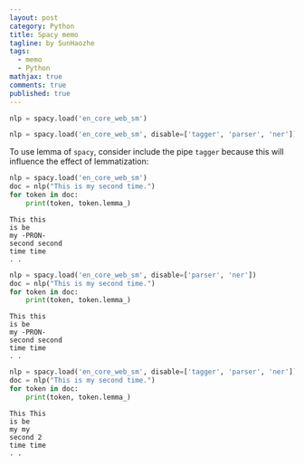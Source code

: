 ```yaml
---
layout: post
category: Python     
title: Spacy memo  
tagline: by SunHaozhe
tags: 
  - memo 
  - Python
mathjax: true
comments: true
published: true
---
```



```python
nlp = spacy.load('en_core_web_sm') 
```

```python
nlp = spacy.load('en_core_web_sm', disable=['tagger', 'parser', 'ner']) 
```

To use lemma of `spacy`, consider include the pipe `tagger` because this will influence the effect of lemmatization: 

```python
nlp = spacy.load('en_core_web_sm') 
doc = nlp("This is my second time.")
for token in doc:
    print(token, token.lemma_) 
```

```
This this
is be
my -PRON-
second second
time time
. .
```

```python
nlp = spacy.load('en_core_web_sm', disable=['parser', 'ner']) 
doc = nlp("This is my second time.")
for token in doc:
    print(token, token.lemma_) 
```

```
This this
is be
my -PRON-
second second
time time
. .
```

```python 
nlp = spacy.load('en_core_web_sm', disable=['tagger', 'parser', 'ner']) 
doc = nlp("This is my second time.")
for token in doc:
    print(token, token.lemma_) 
```

```
This This
is be
my my
second 2
time time
. .
```










